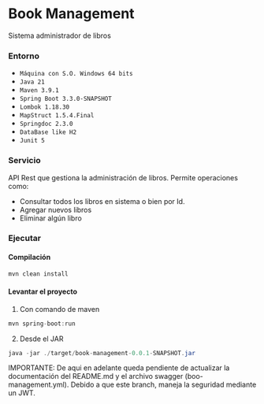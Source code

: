# Book Management


Sistema administrador de libros

### Entorno

- `Máquina con S.O. Windows 64 bits`
- `Java 21`
- `Maven 3.9.1`
- `Spring Boot 3.3.0-SNAPSHOT`
- `Lombok 1.18.30`
- `MapStruct 1.5.4.Final`
- `Springdoc 2.3.0`
- `DataBase like H2`
- `Junit 5`


### Servicio

API Rest que gestiona la administración de libros. Permite operaciones como:

- Consultar todos los libros en sistema o bien por Id.
- Agregar nuevos libros
- Eliminar algún libro


### Ejecutar

#### Compilación

```java
mvn clean install
```

#### Levantar el proyecto

1. Con comando de maven

```java
mvn spring-boot:run
```

2. Desde el JAR  

```java
java -jar ./target/book-management-0.0.1-SNAPSHOT.jar
```

IMPORTANTE:
	De aqui en adelante queda pendiente de actualizar la documentación del README.md y el archivo swagger (boo-management.yml).
	Debido a que este branch, maneja la seguridad mediante un JWT.

